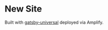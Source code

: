 # New Site

Built with [gatsby-universal](https://github.com/fabe/gatsby-universal) deployed via Amplify.
